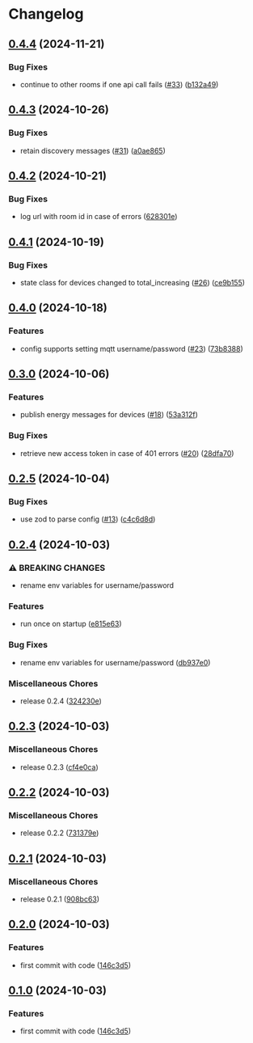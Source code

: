 # Changelog

## [0.4.4](https://github.com/audunru/adax2mqtt/compare/v0.4.3...v0.4.4) (2024-11-21)


### Bug Fixes

* continue to other rooms if one api call fails ([#33](https://github.com/audunru/adax2mqtt/issues/33)) ([b132a49](https://github.com/audunru/adax2mqtt/commit/b132a4979e7f4927147d8c608e92933844a8ef50))

## [0.4.3](https://github.com/audunru/adax2mqtt/compare/v0.4.2...v0.4.3) (2024-10-26)


### Bug Fixes

* retain discovery messages ([#31](https://github.com/audunru/adax2mqtt/issues/31)) ([a0ae865](https://github.com/audunru/adax2mqtt/commit/a0ae8653b616b5c3ed2c44798474fdb80d563671))

## [0.4.2](https://github.com/audunru/adax2mqtt/compare/v0.4.1...v0.4.2) (2024-10-21)


### Bug Fixes

* log url with room id in case of errors ([628301e](https://github.com/audunru/adax2mqtt/commit/628301ead6d8d7d818ad7212fef56d572e9d7da9))

## [0.4.1](https://github.com/audunru/adax2mqtt/compare/v0.4.0...v0.4.1) (2024-10-19)


### Bug Fixes

* state class for devices changed to total_increasing ([#26](https://github.com/audunru/adax2mqtt/issues/26)) ([ce9b155](https://github.com/audunru/adax2mqtt/commit/ce9b15541499edcfa5829aeaffe3a61a747e451a))

## [0.4.0](https://github.com/audunru/adax2mqtt/compare/v0.3.0...v0.4.0) (2024-10-18)


### Features

* config supports setting mqtt username/password ([#23](https://github.com/audunru/adax2mqtt/issues/23)) ([73b8388](https://github.com/audunru/adax2mqtt/commit/73b8388aaacb003a360f8a054cc0c5c953c732cf))

## [0.3.0](https://github.com/audunru/adax2mqtt/compare/v0.2.5...v0.3.0) (2024-10-06)


### Features

* publish energy messages for devices ([#18](https://github.com/audunru/adax2mqtt/issues/18)) ([53a312f](https://github.com/audunru/adax2mqtt/commit/53a312f73bfdc799e5577db6175413c7a3d2cb4f))


### Bug Fixes

* retrieve new access token in case of 401 errors ([#20](https://github.com/audunru/adax2mqtt/issues/20)) ([28dfa70](https://github.com/audunru/adax2mqtt/commit/28dfa706f76eff3e68194aad318f848bf64c5469))

## [0.2.5](https://github.com/audunru/adax2mqtt/compare/v0.2.4...v0.2.5) (2024-10-04)


### Bug Fixes

* use zod to parse config ([#13](https://github.com/audunru/adax2mqtt/issues/13)) ([c4c6d8d](https://github.com/audunru/adax2mqtt/commit/c4c6d8dcc5a43ef307921f69f34b7eadad0e497b))

## [0.2.4](https://github.com/audunru/adax2mqtt/compare/v0.2.3...v0.2.4) (2024-10-03)


### ⚠ BREAKING CHANGES

* rename env variables for username/password

### Features

* run once on startup ([e815e63](https://github.com/audunru/adax2mqtt/commit/e815e63559b4d4e31934f642cd1c57b10d45b2e1))


### Bug Fixes

* rename env variables for username/password ([db937e0](https://github.com/audunru/adax2mqtt/commit/db937e0808db1c7bff784fa1fcf71733c68e29a1))


### Miscellaneous Chores

* release 0.2.4 ([324230e](https://github.com/audunru/adax2mqtt/commit/324230e31e2b6b3709790bc6603a78a01b08cebf))

## [0.2.3](https://github.com/audunru/adax2mqtt/compare/v0.2.2...v0.2.3) (2024-10-03)


### Miscellaneous Chores

* release 0.2.3 ([cf4e0ca](https://github.com/audunru/adax2mqtt/commit/cf4e0ca2454e109f2f885c8eb7706c55d9b22d16))

## [0.2.2](https://github.com/audunru/adax2mqtt/compare/v0.2.1...v0.2.2) (2024-10-03)


### Miscellaneous Chores

* release 0.2.2 ([731379e](https://github.com/audunru/adax2mqtt/commit/731379e3cf44400d61a66a266544723cfbd99e63))

## [0.2.1](https://github.com/audunru/adax2mqtt/compare/v0.2.0...v0.2.1) (2024-10-03)


### Miscellaneous Chores

* release 0.2.1 ([908bc63](https://github.com/audunru/adax2mqtt/commit/908bc63cbea75e03e5613fe7a200b1e069ee641a))

## [0.2.0](https://github.com/audunru/adax2mqtt/compare/v0.1.0...v0.2.0) (2024-10-03)


### Features

* first commit with code ([146c3d5](https://github.com/audunru/adax2mqtt/commit/146c3d5848dc926e2cead915c42ae10da66f29e2))

## [0.1.0](https://github.com/audunru/adax2mqtt/compare/adax-v0.0.1...adax-v0.1.0) (2024-10-03)


### Features

* first commit with code ([146c3d5](https://github.com/audunru/adax2mqtt/commit/146c3d5848dc926e2cead915c42ae10da66f29e2))
